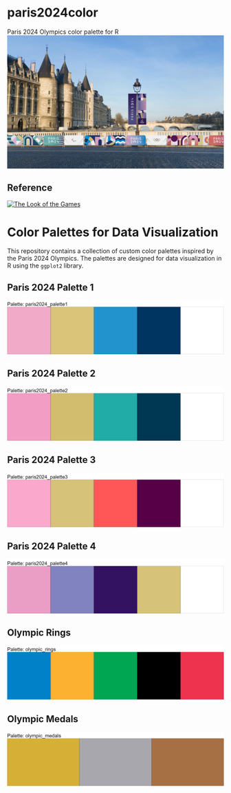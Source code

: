 # paris2024color
Paris 2024 Olympics color palette for R
![Paris 2024](https://github.com/ezgisiir/paris2024color/blob/main/paris_2024.PNG?raw=true)
## Reference
[![The Look of the Games](https://olympics.com/en/paris-2024/information/the-look-of-the-games)
](https://olympics.com/en/paris-2024/information/the-look-of-the-games)


# Color Palettes for Data Visualization

This repository contains a collection of custom color palettes inspired by the Paris 2024 Olympics. The palettes are designed for data visualization in R using the `ggplot2` library.

## Paris 2024 Palette 1

![Paris 2024 Palette 1](paris2024color/plots/paris2024_palette1.png)

## Paris 2024 Palette 2

![Paris 2024 Palette 2](paris2024color/plots/paris2024_palette2.png)

## Paris 2024 Palette 3

![Paris 2024 Palette 3](paris2024color/plots/paris2024_palette3.png)

## Paris 2024 Palette 4

![Paris 2024 Palette 4](paris2024color/plots/paris2024_palette4.png)

## Olympic Rings

![Olympic Rings](paris2024color/plots/olympic_rings.png)

## Olympic Medals

![Olympic Medals](paris2024color/plots/olympic_medals.png)
